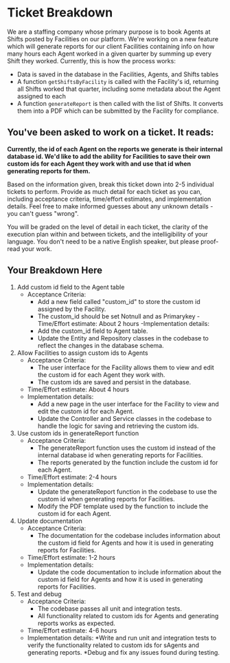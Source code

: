 # Ticket Breakdown
We are a staffing company whose primary purpose is to book Agents at Shifts posted by Facilities on our platform. We're working on a new feature which will generate reports for our client Facilities containing info on how many hours each Agent worked in a given quarter by summing up every Shift they worked. Currently, this is how the process works:

- Data is saved in the database in the Facilities, Agents, and Shifts tables
- A function `getShiftsByFacility` is called with the Facility's id, returning all Shifts worked that quarter, including some metadata about the Agent assigned to each
- A function `generateReport` is then called with the list of Shifts. It converts them into a PDF which can be submitted by the Facility for compliance.

## You've been asked to work on a ticket. It reads:

**Currently, the id of each Agent on the reports we generate is their internal database id. We'd like to add the ability for Facilities to save their own custom ids for each Agent they work with and use that id when generating reports for them.**


Based on the information given, break this ticket down into 2-5 individual tickets to perform. Provide as much detail for each ticket as you can, including acceptance criteria, time/effort estimates, and implementation details. Feel free to make informed guesses about any unknown details - you can't guess "wrong".


You will be graded on the level of detail in each ticket, the clarity of the execution plan within and between tickets, and the intelligibility of your language. You don't need to be a native English speaker, but please proof-read your work.

## Your Breakdown Here

1. Add custom id field to the Agent table
    - Acceptance Criteria:
        * Add a new field called "custom_id" to store the custom id assigned by the Facility.
        * The custom_id should be set Notnull and as Primarykey
    -Time/Effort estimate: About 2 hours
    -Implementation details:
        * Add the custom_id field to Agent table.
        * Update the Entity and Repository classes in the codebase to reflect the changes in the database schema.
2. Allow Facilities to assign custom ids to Agents
    - Acceptance Criteria:
        * The user interface for the Facility allows them to view and edit the custom id for each Agent they work with.
        * The custom ids are saved and persist in the database.
    - Time/Effort estimate: About 4 hours
    - Implementation details:
        * Add a new page in the user interface for the Facility to view and edit the custom id for each Agent.
        * Update the Controller and Service classes in the codebase to handle the logic for saving 	and retrieving the custom ids.
3. Use custom ids in generateReport function
    - Acceptance Criteria:
        * The generateReport function uses the custom id instead of the internal database id when generating reports for Facilities.
        * The reports generated by the function include the custom id for each Agent.
    - Time/Effort estimate: 2-4 hours
    - Implementation details:
        * Update the generateReport function in the codebase to use the custom id when generating reports for Facilities.
        * Modify the PDF template used by the function to include the custom id for each Agent.
4. Update documentation
    - Acceptance Criteria:
        * The documentation for the codebase includes information about the custom id field for Agents and how it is used in generating reports for Facilities.
    - Time/Effort estimate: 1-2 hours
    - Implementation details:
        * Update the code documentation to include information about the custom id field for Agents and how it is used in generating reports for Facilities.
5. Test and debug
    - Acceptance Criteria:
        * The codebase passes all unit and integration tests.
        * All functionality related to custom ids for Agents and generating reports works as expected.
    - Time/Effort estimate: 4-6 hours
    - Implementation details:
        *Write and run unit and integration tests to verify the functionality related to custom ids for sAgents and generating reports.
        *Debug and fix any issues found during testing.


